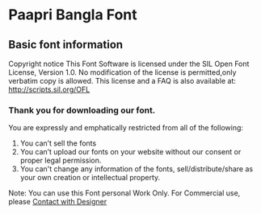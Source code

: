 # Paapri Bangla Font


## Basic font information

Copyright notice
This Font Software is licensed under the SIL Open Font License, Version 1.0. No modification of the license is permitted,only verbatim copy is allowed. This license and a FAQ is also available at: http://scripts.sil.org/OFL


### Thank you for downloading our font.

You are expressly and emphatically restricted from all of the following:

1. You can’t sell the fonts
2. You can’t upload our fonts on your website without our consent or proper legal permission.
3. You can't change any information of the fonts, sell/distribute/share as your own creation or intellectual property.

Note: You can use this Font personal Work Only. For Commercial use, please [Contact with Designer](https://www.almamunhossen.com/)
